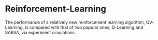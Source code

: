 # Reinforcement-Learning
The performance of a relatively new reinforcement learning algorithm, QV-Learning, is compared with that of two popular ones, Q-Learning and SARSA, via experiment simulations.
